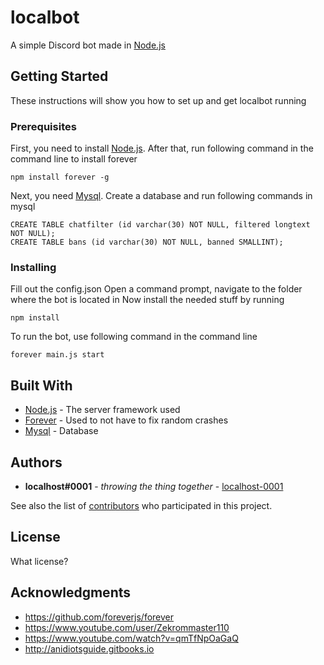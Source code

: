 # localbot

A simple Discord bot made in [Node.js](https://nodejs.org/en/)

## Getting Started

These instructions will show you how to set up and get localbot running

### Prerequisites

First, you need to install [Node.js](https://nodejs.org/en/).
After that, run following command in the command line to install forever

```
npm install forever -g
```
Next, you need [Mysql](https://www.mysql.com/).
Create a database and run following commands in mysql
```
CREATE TABLE chatfilter (id varchar(30) NOT NULL, filtered longtext NOT NULL);
CREATE TABLE bans (id varchar(30) NOT NULL, banned SMALLINT);
```

### Installing

Fill out the config.json
Open a command prompt, navigate to the folder where the bot is located in
Now install the needed stuff by running
```
npm install
```
To run the bot, use following command in the command line 
```
forever main.js start
```

## Built With

* [Node.js](https://nodejs.org/en/) - The server framework used
* [Forever](https://github.com/foreverjs/forever) - Used to not have to fix random crashes
* [Mysql](https://www.mysql.com/) - Database

## Authors

* **localhost#0001** - *throwing the thing together* - [localhost-0001](https://github.com/localhost-0001)

See also the list of [contributors](https://github.com/localhost-0001/localbot/contributors) who participated in this project.

## License

What license?

## Acknowledgments

* https://github.com/foreverjs/forever
* https://www.youtube.com/user/Zekrommaster110
* https://www.youtube.com/watch?v=qmTfNpOaGaQ
* http://anidiotsguide.gitbooks.io


